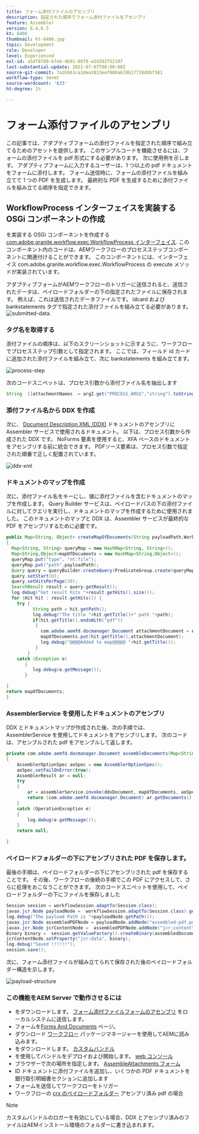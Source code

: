 ```yaml
---
title: フォーム添付ファイルのアセンブリ
description: 指定された順序でフォーム添付ファイルをアセンブリ
feature: Assembler
version: 6.4,6.5
kt: 6406
thumbnail: kt-6406.jpg
topic: Development
role: Developer
level: Experienced
exl-id: a5df8780-b7ab-4b91-86f6-a24392752107
last-substantial-update: 2021-07-07T00:00:00Z
source-git-commit: 7a2bb61ca1dea1013eef088a629b17718dbbf381
workflow-type: tm+mt
source-wordcount: '633'
ht-degree: 1%

---
```


# フォーム添付ファイルのアセンブリ

この記事では、アダプティブフォームの添付ファイルを指定された順序で組み立てるためのアセットを提供します。 このサンプルコードを機能させるには、フォームの添付ファイルを pdf 形式にする必要があります。 次に使用例を示します。
アダプティブフォームに入力するユーザーは、1 つ以上の pdf ドキュメントをフォームに添付します。
フォーム送信時に、フォームの添付ファイルを組み立てて 1 つの PDF を生成します。 最終的な PDF を生成するために添付ファイルを組み立てる順序を指定できます。

## WorkflowProcess インターフェイスを実装する OSGi コンポーネントの作成

を実装する OSGi コンポーネントを作成する [com.adobe.granite.workflow.exec.WorkflowProcess インターフェイス](https://helpx.adobe.com/experience-manager/6-5/sites/developing/using/reference-materials/javadoc/com/adobe/granite/workflow/exec/WorkflowProcess.html). このコンポーネント内のコードは、AEMワークフローのプロセスステップコンポーネントに関連付けることができます。 このコンポーネントには、インターフェイス com.adobe.granite.workflow.exec.WorkflowProcess の execute メソッドが実装されています。

アダプティブフォームがAEMワークフローのトリガーに送信されると、送信されたデータは、ペイロードフォルダーの下の指定されたファイルに保存されます。 例えば、これは送信されたデータファイルです。 idcard および bankstatements タグで指定された添付ファイルを組み立てる必要があります。
![submitted-data](assets/submitted-data.JPG).

### タグ名を取得する

添付ファイルの順序は、以下のスクリーンショットに示すように、ワークフローでプロセスステップ引数として指定されます。 ここでは、フィールド id カードに追加された添付ファイルを組み立て、次に bankstatements を組み立てます。

![process-step](assets/process-step.JPG)

次のコードスニペットは、プロセス引数から添付ファイル名を抽出します

```java
String  []attachmentNames  = arg2.get("PROCESS_ARGS","string").toString().split(",");
```

### 添付ファイル名から DDX を作成

次に、 [Document Description XML (DDX)](https://helpx.adobe.com/pdf/aem-forms/6-2/ddxRef.pdf) ドキュメントのアセンブリに Assembler サービスで使用されるドキュメント。 以下は、プロセス引数から作成された DDX です。 NoForms 要素を使用すると、XFA ベースのドキュメントをアセンブリする前に統合できます。 PDFソース要素は、プロセス引数で指定された順番で正しく配置されています。

![ddx-xml](assets/ddx.PNG)

### ドキュメントのマップを作成

次に、添付ファイル名をキーにし、値に添付ファイルを含むドキュメントのマップを作成します。 Query Builder サービスは、ペイロードパスの下の添付ファイルに対してクエリを実行し、ドキュメントのマップを作成するために使用されました。 このドキュメントのマップと DDX は、Assembler サービスが最終的な PDF をアセンブリするために必要です。

```java
public Map<String, Object> createMapOfDocuments(String payloadPath,WorkflowSession workflowSession )
{
  Map<String, String> queryMap = new HashMap<String, String>();
  Map<String,Object>mapOfDocuments = new HashMap<String,Object>();
  queryMap.put("type", "nt:file");
  queryMap.put("path",payloadPath);
  Query query = queryBuilder.createQuery(PredicateGroup.create(queryMap),workflowSession.adaptTo(Session.class));
  query.setStart(0);
  query.setHitsPerPage(30);
  SearchResult result = query.getResult();
  log.debug("Get result hits "+result.getHits().size());
  for (Hit hit : result.getHits()) {
    try {
          String path = hit.getPath();
          log.debug("The title "+hit.getTitle()+" path "+path);
          if(hit.getTitle().endsWith("pdf"))
           {
             com.adobe.aemfd.docmanager.Document attachmentDocument = new com.adobe.aemfd.docmanager.Document(path);
             mapOfDocuments.put(hit.getTitle(),attachmentDocument);
             log.debug("@@@@Added to map@@@@@ "+hit.getTitle());
           }
        }
    catch (Exception e)
       {
          log.debug(e.getMessage());
       }

}
return mapOfDocuments;
}
```

### AssemblerService を使用したドキュメントのアセンブリ

DDX とドキュメントマップが作成された後、次の手順では、 AssemblerService を使用してドキュメントをアセンブリします。
次のコードは、アセンブルされた pdf をアセンブルして返します。

```java
private com.adobe.aemfd.docmanager.Document assembleDocuments(Map<String, Object> mapOfDocuments, com.adobe.aemfd.docmanager.Document ddxDocument)
{
    AssemblerOptionSpec aoSpec = new AssemblerOptionSpec();
    aoSpec.setFailOnError(true);
    AssemblerResult ar = null;
    try
    {
        ar = assemblerService.invoke(ddxDocument, mapOfDocuments, aoSpec);
        return (com.adobe.aemfd.docmanager.Document) ar.getDocuments().get("GeneratedDocument.pdf");
    }
    catch (OperationException e)
    {
        log.debug(e.getMessage());
    }
    return null;
    
}
```

### ペイロードフォルダーの下にアセンブリされた PDF を保存します。

最後の手順は、ペイロードフォルダーの下にアセンブリされた pdf を保存することです。 その後、ワークフローの後続の手順でこの PDF にアクセスして、さらに処理をおこなうことができます。
次のコードスニペットを使用して、ペイロードフォルダーの下にファイルを保存しました

```java
Session session = workflowSession.adaptTo(Session.class);
javax.jcr.Node payloadNode =  workflowSession.adaptTo(Session.class).getNode(workItem.getWorkflowData().getPayload().toString());
log.debug("The payload Path is "+payloadNode.getPath());
javax.jcr.Node assembledPDFNode = payloadNode.addNode("assembled-pdf.pdf", "nt:file"); 
javax.jcr.Node jcrContentNode =  assembledPDFNode.addNode("jcr:content", "nt:resource");
Binary binary =  session.getValueFactory().createBinary(assembledDocument.getInputStream());
jcrContentNode.setProperty("jcr:data", binary);
log.debug("Saved !!!!!!"); 
session.save();
```

次に、フォーム添付ファイルが組み立てられて保存された後のペイロードフォルダー構造を示します。

![payload-structure](assets/payload-structure.JPG)

### この機能をAEM Server で動作させるには

* をダウンロードします。 [フォーム添付ファイルフォームのアセンブリ](assets/assemble-form-attachments-af.zip) をローカルシステムに送信します。
* フォームを[Forms And Documents](http://localhost:4502/aem/forms.html/content/dam/formsanddocuments) ページ。
* ダウンロード [ワークフロー](assets/assemble-form-attachments.zip) パッケージマネージャーを使用してAEMに読み込みます。
* をダウンロードします。 [カスタムバンドル](assets/assembletaskattachments.assembletaskattachments.core-1.0-SNAPSHOT.jar)
* を使用してバンドルをデプロイおよび開始します。 [web コンソール](http://localhost:4502/system/console/bundles)
* ブラウザーで次の場所を指定します。 [AssembleAttachments フォーム](http://localhost:4502/content/dam/formsanddocuments/assembleattachments/jcr:content?wcmmode=disabled)
* ID ドキュメントに添付ファイルを追加し、いくつかの PDF ドキュメントを銀行取引明細書セクションに追加します
* フォームを送信してワークフローをトリガー
* ワークフローの [crx のペイロードフォルダー](http://localhost:4502/crx/de/index.jsp#/var/fd/dashboard/payload) アセンブリ済み pdf の場合

>[!NOTE]
> カスタムバンドルのロガーを有効にしている場合、DDX とアセンブリ済みのファイルはAEMインストール環境のフォルダーに書き込まれます。
